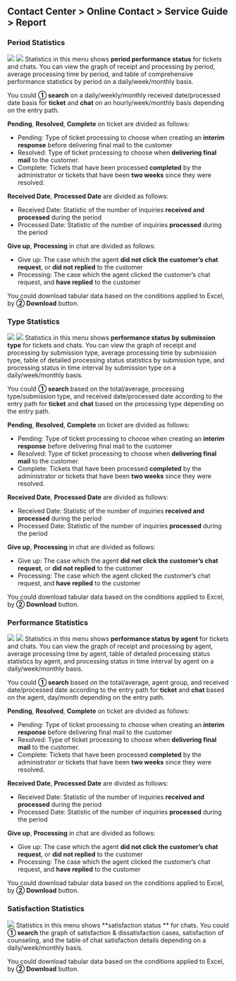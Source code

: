 ## Contact Center > Online Contact > Service Guide > Report

### Period Statistics
![](http://static.toastoven.net/prod_contact_center/6.1-(1)_en.png)
![](http://static.toastoven.net/prod_contact_center/6.1-(2)_en.png)
Statistics in this menu shows **period performance status** for tickets and chats. You can view the graph of receipt and processing by period, average processing time by period, and table of comprehensive performance statistics by period on a daily/week/monthly basis.

You could **① search** on a daily/weekly/monthly received date/processed date basis for **ticket** and **chat** on an hourly/week/monthly basis depending on the entry path.

**Pending**, **Resolved**, **Complete** on ticket are divided as follows:
-	Pending: Type of ticket processing to choose when creating an **interim response** before delivering final mail to the customer 
-	Resolved: Type of ticket processing to choose when **delivering final mail** to the customer.
-	Complete: Tickets that have been processed **completed** by the administrator or tickets that have been **two weeks** since they were resolved.

**Received Date**, **Processed Date** are divided as follows:
-	Received Date: Statistic of the number of inquiries **received and processed** during the period
-	Processed Date: Statistic of the number of inquiries **processed** during the period

**Give up**, **Processing** in chat are divided as follows:
-	Give up: The case which the agent **did not click the customer’s chat request**, or **did not replied** to the customer
-	Processing: The case which the agent clicked the customer’s chat request, and **have replied** to the customer

You could download tabular data based on the conditions applied to Excel, by **② Download** button.

### Type Statistics
![](http://static.toastoven.net/prod_contact_center/6.2-(1)_en.png)
![](http://static.toastoven.net/prod_contact_center/6.2-(2)_en.png)
Statistics in this menu shows **performance status by submission type** for tickets and chats. You can view the graph of receipt and processing by submission type, average processing time by submission type, table of detailed processing status statistics by submission type, and processing status in time interval by submission type on a daily/week/monthly basis. 

You could **① search** based on the total/average, processing type/submission type, and received date/processed date according to the entry path for **ticket** and **chat** based on the processing type depending on the entry path.

**Pending**, **Resolved**, **Complete** on ticket are divided as follows:
-	Pending: Type of ticket processing to choose when creating an **interim response** before delivering final mail to the customer 
-	Resolved: Type of ticket processing to choose when **delivering final mail** to the customer.
-	Complete: Tickets that have been processed **completed** by the administrator or tickets that have been **two weeks** since they were resolved.

**Received Date**, **Processed Date** are divided as follows:
-	Received Date: Statistic of the number of inquiries **received and processed** during the period
-	Processed Date: Statistic of the number of inquiries **processed** during the period

**Give up**, **Processing** in chat are divided as follows:
-	Give up: The case which the agent **did not click the customer’s chat request**, or **did not replied** to the customer
-	Processing: The case which the agent clicked the customer’s chat request, and **have replied** to the customer

You could download tabular data based on the conditions applied to Excel, by **② Download** button.

### Performance Statistics
![](http://static.toastoven.net/prod_contact_center/6.3-(1)_en.png)
![](http://static.toastoven.net/prod_contact_center/6.3-(2)_en.png)
Statistics in this menu shows **performance status by agent** for tickets and chats. You can view the graph of receipt and processing by agent, average processing time by agent, table of detailed processing status statistics by agent, and processing status in time interval by agent on a daily/week/monthly basis.

You could **① search** based on the total/average, agent group, and received date/processed date according to the entry path for **ticket** and **chat** based on the agent, day/month depending on the entry path.

**Pending**, **Resolved**, **Complete** on ticket are divided as follows:
-	Pending: Type of ticket processing to choose when creating an **interim response** before delivering final mail to the customer 
-	Resolved: Type of ticket processing to choose when **delivering final mail** to the customer.
-	Complete: Tickets that have been processed **completed** by the administrator or tickets that have been **two weeks** since they were resolved.

**Received Date**, **Processed Date** are divided as follows:
-	Received Date: Statistic of the number of inquiries **received and processed** during the period
-	Processed Date: Statistic of the number of inquiries **processed** during the period

**Give up**, **Processing** in chat are divided as follows:
-	Give up: The case which the agent **did not click the customer’s chat request**, or **did not replied** to the customer
-	Processing: The case which the agent clicked the customer’s chat request, and **have replied** to the customer

You could download tabular data based on the conditions applied to Excel, by **② Download** button.

### Satisfaction Statistics
![](http://static.toastoven.net/prod_contact_center/6.4-(1)_en.png)
Statistics in this menu shows **satisfaction status ** for chats. You could **① search** the graph of satisfaction & dissatisfaction cases, satisfaction of counseling, and the table of chat satisfaction details depending on a daily/week/monthly basis.

You could download tabular data based on the conditions applied to Excel, by **② Download** button.
